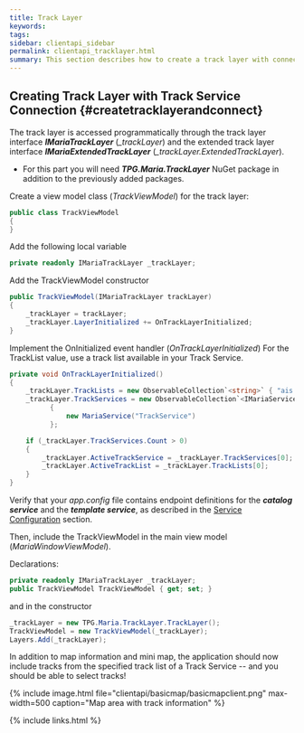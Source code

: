 ```yaml
---
title: Track Layer
keywords: 
tags: 
sidebar: clientapi_sidebar
permalink: clientapi_tracklayer.html
summary: This section describes how to create a track layer with connection to the Maria Track service.
---
```


## Creating Track Layer with Track Service Connection {#createtracklayerandconnect}

The track layer is accessed programmatically through the track layer interface ***IMariaTrackLayer*** (*_trackLayer*) 
and the extended track layer interface ***IMariaExtendedTrackLayer*** (*_trackLayer.ExtendedTrackLayer*).

*  For this part you will need ***TPG.Maria.TrackLayer*** NuGet package in addition to the previously added packages.

Create a view model class (*TrackViewModel*) for the track layer:

```csharp
public class TrackViewModel 
{    
}
```

Add the following local variable

```csharp
private readonly IMariaTrackLayer _trackLayer;
```

Add the TrackViewModel constructor

```csharp
public TrackViewModel(IMariaTrackLayer trackLayer)
{
    _trackLayer = trackLayer;
    _trackLayer.LayerInitialized += OnTrackLayerInitialized;
}
```

Implement the OnInitialized event handler (*OnTrackLayerInitialized*)
For the TrackList value, use a track list available in your Track Service.

```csharp
private void OnTrackLayerInitialized()
{  
    _trackLayer.TrackLists = new ObservableCollection`<string>` { "ais.test" };
    _trackLayer.TrackServices = new ObservableCollection`<IMariaService>`
          {
              new MariaService("TrackService")
          };

    if (_trackLayer.TrackServices.Count > 0)
    {
        _trackLayer.ActiveTrackService = _trackLayer.TrackServices[0];
        _trackLayer.ActiveTrackList = _trackLayer.TrackLists[0];
    }
}
```
Verify that your *app.config* file contains endpoint definitions for the ***catalog service*** and the ***template service***, as described in the [Service Configuration](clientapi_serviceconfiguration.html) section.

Then, include the TrackViewModel in the main view model (*MariaWindowViewModel*).

Declarations:

```csharp
private readonly IMariaTrackLayer _trackLayer;
public TrackViewModel TrackViewModel { get; set; }
```

and in the constructor

```csharp
_trackLayer = new TPG.Maria.TrackLayer.TrackLayer();
TrackViewModel = new TrackViewModel(_trackLayer);
Layers.Add(_trackLayer);
```

In addition to map information and mini map, the application should now include tracks from the specified track list of a Track Service -- and you should be able to select tracks!

{% include image.html file="clientapi/basicmap/basicmapclient.png" max-width=500 caption="Map area with track information" %}


{% include links.html %}